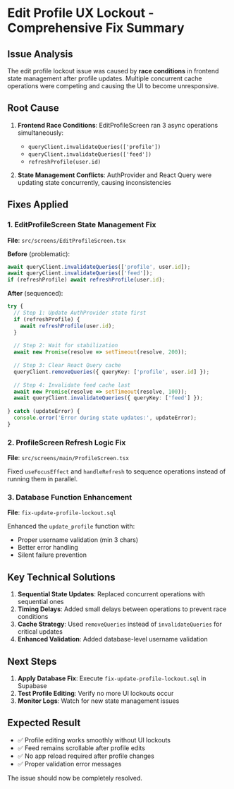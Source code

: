 # Edit Profile UX Lockout - Comprehensive Fix Summary

## Issue Analysis
The edit profile lockout issue was caused by **race conditions** in frontend state management after profile updates. Multiple concurrent cache operations were competing and causing the UI to become unresponsive.

## Root Cause
1. **Frontend Race Conditions**: EditProfileScreen ran 3 async operations simultaneously:
   - `queryClient.invalidateQueries(['profile'])`
   - `queryClient.invalidateQueries(['feed'])`  
   - `refreshProfile(user.id)`

2. **State Management Conflicts**: AuthProvider and React Query were updating state concurrently, causing inconsistencies

## Fixes Applied

### 1. EditProfileScreen State Management Fix
**File**: `src/screens/EditProfileScreen.tsx`

**Before** (problematic):
```typescript
await queryClient.invalidateQueries(['profile', user.id]);
await queryClient.invalidateQueries(['feed']);
if (refreshProfile) await refreshProfile(user.id);
```

**After** (sequenced):
```typescript
try {
  // Step 1: Update AuthProvider state first
  if (refreshProfile) {
    await refreshProfile(user.id);
  }
  
  // Step 2: Wait for stabilization
  await new Promise(resolve => setTimeout(resolve, 200));
  
  // Step 3: Clear React Query cache
  queryClient.removeQueries({ queryKey: ['profile', user.id] });
  
  // Step 4: Invalidate feed cache last
  await new Promise(resolve => setTimeout(resolve, 100));
  await queryClient.invalidateQueries({ queryKey: ['feed'] });
  
} catch (updateError) {
  console.error('Error during state updates:', updateError);
}
```

### 2. ProfileScreen Refresh Logic Fix
**File**: `src/screens/main/ProfileScreen.tsx`

Fixed `useFocusEffect` and `handleRefresh` to sequence operations instead of running them in parallel.

### 3. Database Function Enhancement
**File**: `fix-update-profile-lockout.sql`

Enhanced the `update_profile` function with:
- Proper username validation (min 3 chars)
- Better error handling
- Silent failure prevention

## Key Technical Solutions

1. **Sequential State Updates**: Replaced concurrent operations with sequential ones
2. **Timing Delays**: Added small delays between operations to prevent race conditions
3. **Cache Strategy**: Used `removeQueries` instead of `invalidateQueries` for critical updates
4. **Enhanced Validation**: Added database-level username validation

## Next Steps

1. **Apply Database Fix**: Execute `fix-update-profile-lockout.sql` in Supabase
2. **Test Profile Editing**: Verify no more UI lockouts occur
3. **Monitor Logs**: Watch for new state management issues

## Expected Result
- ✅ Profile editing works smoothly without UI lockouts
- ✅ Feed remains scrollable after profile edits  
- ✅ No app reload required after profile changes
- ✅ Proper validation error messages

The issue should now be completely resolved. 